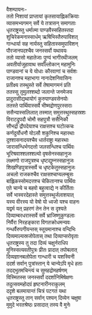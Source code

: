 वैशम्पायनः-  
ततो निशायां प्राप्तायां कृतसायाह्निकक्रियाः  
व्यासमभ्यगमन् सर्वे ये तत्रासन् समागताः  
धृतराष्ट्रस्तु धर्मात्मा पाण्डवैस्सहितस्तदा  
शुचिरेकमनास्सार्धम् ऋषिभिस्तैरुपाविशत्  
गान्धार्या सह नार्यस्तु सहितास्समुपाविशन्  
पौरजानपदश्चैव जनस्सर्वो यथावयः  
ततो व्यासो महातेजाः पुण्यं भागीरथीजलम्  
अवतीर्याजुहावाथ सर्वाँल्लोकान् महामुनिः  
पाण्डवानां च ये योधाः कौरवाणां च सर्वशः  
राजानश्च महाभागा नानादेशनिवासिनः  
प्रतीक्ष्य तस्थुस्ते सर्वे तेषामागमनं प्रति  
ततस्सु तुमुलश्शब्दो जलान्ते जनमेजय  
प्रादुरासीद्यथायोगं कुरुपाण्डवसेनयोः  
ततस्ते पार्थिवास्सर्वे भीष्मद्रोणपुरस्सराः  
ससैन्यास्सलिलात् तस्मात् समुत्तस्थुस्सहस्रशः  
विराटद्रुपदौ चोमौ सहपुत्रौ ससैनिकौ  
सौभद्रो द्रौपदेयाश्च राक्षसश्च घटोत्कचः  
कर्णदुर्योधनौ योऽसौ शकुनिश्च महारथाः  
दुश्शासनादयश्चैव धार्तराष्ट्रा महारथाः  
जारासन्धिर्भगदत्तो जलसन्धिश्च पार्थिवः  
भूरिश्रवाश्शलश्शल्यो वृषसेनस्सहानुजः  
लक्ष्मणो राजपुत्रश्च धृष्टद्युम्नस्सहानुजः  
शिखण्डिपुत्रास्सर्वे च धृष्टकेतुस्सहानुजः  
अचलो राजकश्चैव राक्षसश्चाप्यलम्बुसः  
बाह्लिकस्सोमदत्तश्च चेकितानश्च पार्थिवः  
एते चान्ये च बहवो बहुत्वाद्ये न कीर्तिताः  
सर्वे भास्वरदेहास्ते समुत्तस्थुर्जलाशयात्  
यस्य वीरस्य यो वेषो यो ध्वजो यश्च वाहनः  
यद्वर्म यत् प्रहरणं तेन तेन स दृश्यते  
दिव्याम्बरधरास्सर्वे सर्वे भ्राजिष्णुकुण्डलाः  
निर्वैरा निरहङ्कारा विगतक्रोधमन्यवः  
गन्धर्वैरुपगीयन्तस् स्तूयमानाश्च वन्दिभिः  
दिव्यमाल्यस्रजोपेतास् तथा दिव्याप्सरोवृताः  
धृतराष्ट्रस्य तु तदा दिव्यं चक्षुर्नराधिप  
मुनिस्सत्यवतीपुत्रः प्रीतः प्रादात् तपोबलात्  
दिव्यज्ञानबलोपेता गान्धारी च यशस्विनी  
ददर्श सर्वान् पुत्रांस्तान् ये चान्येऽपि मृधे हताः  
तदद्भुतमचिन्त्यं च सुमहद्रोमहर्षणम्  
विस्मितस्स जनस्सर्वो ददर्शानिमिषेक्षणः  
तदुत्सवमहोदग्रं हृष्टनारीनराकुलम्  
ददृशे बलमायान्तं चित्रं पटगतं यथा  
धृतराष्ट्रस्तु तान् सर्वान् पश्यन् दिव्येन चक्षुषा  
मुमुदे भरतश्रेष्ठः प्रसादात् तस्य वै मुनेः  
